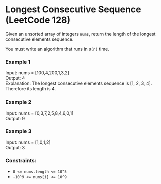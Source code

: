 # Longest Consecutive Sequence (LeetCode 128)

Given an unsorted array of integers ```nums```, return the length of the longest consecutive elements sequence.

You must write an algorithm that runs in ```O(n)``` time.

### Example 1

Input: nums = [100,4,200,1,3,2]<br>
Output: 4<br>
Explanation: The longest consecutive elements sequence is [1, 2, 3, 4]. Therefore its length is 4.

### Example 2

Input: nums = [0,3,7,2,5,8,4,6,0,1]<br>
Output: 9

### Example 3

Input: nums = [1,0,1,2]<br>
Output: 3

### Constraints:

- ```0 <= nums.length <= 10^5```
- ```-10^9 <= nums[i] <= 10^9```